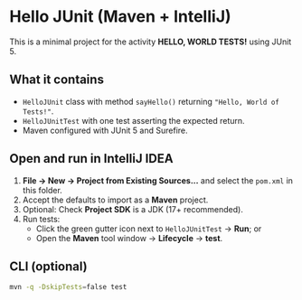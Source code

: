 # Hello JUnit (Maven + IntelliJ)

This is a minimal project for the activity **HELLO, WORLD TESTS!** using JUnit 5.

## What it contains
- `HelloJUnit` class with method `sayHello()` returning `"Hello, World of Tests!"`.
- `HelloJUnitTest` with one test asserting the expected return.
- Maven configured with JUnit 5 and Surefire.

## Open and run in IntelliJ IDEA
1. **File → New → Project from Existing Sources...** and select the `pom.xml` in this folder.
2. Accept the defaults to import as a **Maven** project.
3. Optional: Check **Project SDK** is a JDK (17+ recommended).
4. Run tests:
   - Click the green gutter icon next to `HelloJUnitTest` → **Run**; or
   - Open the **Maven** tool window → **Lifecycle** → **test**.

## CLI (optional)
```bash
mvn -q -DskipTests=false test
```

